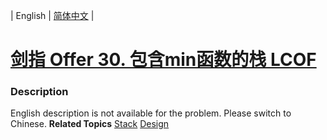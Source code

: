 | English | [简体中文](README.md) |

# [剑指 Offer 30. 包含min函数的栈 LCOF](https://leetcode.cn/problems/bao-han-minhan-shu-de-zhan-lcof)
 ### Description
English description is not available for the problem. Please switch to Chinese.
**Related Topics**  [Stack](https://leetcode.cn/tag/stack) [Design](https://leetcode.cn/tag/design) 